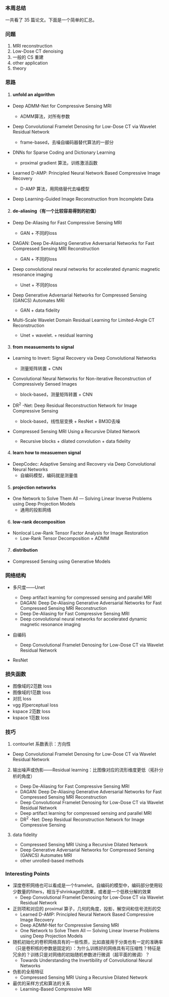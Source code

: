### 本周总结

一共看了 35 篇论文。下面是一个简单的汇总。



### 问题

1. MRI reconstruction
2. Low-Dose CT denoising
3. 一般的 CS 重建
4. other application
5. theory



### 思路

1. #### unfold an algorithm

- Deep ADMM-Net for Compressive Sensing MRI
  - ADMM算法，对所有参数
- Deep Convolutional Framelet Denosing for Low-Dose CT via Wavelet Residual Network
  - frame-based，去噪自编码器替代算法的一部分

- DNNs for Sparse Coding and Dictionary Learning
  - proximal gradient 算法，训练激活函数
- Learned D-AMP: Principled Neural Network Based Compressive Image Recovery
  - D-AMP 算法，用网络替代去噪模型

- Deep Learning-Guided Image Reconstruction from Incomplete Data

2. #### de-aliasing（有一个比较容易得到的初值）

- Deep De-Aliasing for Fast Compressive Sensing MRI
  - GAN + 不同的loss
- DAGAN: Deep De-Aliasing Generative Adversarial Networks for Fast Compressed Sensing MRI Reconstruction
  - GAN + 不同的loss

- Deep convolutional neural networks for accelerated dynamic magnetic resonance imaging
  - Unet + 不同的loss
- Deep Generative Adversarial Networks for Compressed Sensing (GANCS) Automates MRI
  - GAN + data fidelity
- Multi-Scale Wavelet Domain Residual Learning for Limited-Angle CT Reconstruction
  - Unet + wavelet. + residual learning

3. #### from measuements to signal

- Learning to Invert: Signal Recovery via Deep Convolutional Networks
  - 测量矩阵转置 + CNN
- Convolutional Neural Networks for Non-iterative Reconstruction of Compressively Sensed Images
  - block-based，测量矩阵转置 + CNN

- DR$^2$ -Net: Deep Residual Reconstruction Network for Image Compressive Sensing
  - block-based，线性层变换 + ResNet + BM3D去噪
- Compressed Sensing MRI Using a Recursive Dilated Network
  - Recursive blocks + dilated convolution + data fidelity

4. #### learn how to measuemen signal

- DeepCodec: Adaptive Sensing and Recovery via Deep Convolutional Neural Networks
  - 自编码模型，编码就是测量值

5. #### projection networks

- One Network to Solve Them All — Solving Linear Inverse Problems using Deep Projection Models
  - 通用的投影网络

6. #### low-rank decomposition

- Nonlocal Low-Rank Tensor Factor Analysis for Image Restoration
  -  Low-Rank Tensor Decomposition + ADMM

7. #### distribution

- Compressed Sensing using Generative Models



### 网络结构

- 多尺度——Unet
  - Deep artifact learning for compressed sensing and parallel MRI
  - DAGAN: Deep De-Aliasing Generative Adversarial Networks for Fast Compressed Sensing MRI Reconstruction
  - Deep De-Aliasing for Fast Compressive Sensing MRI
  - Deep convolutional neural networks for accelerated dynamic magnetic resonance imaging
- 自编码
  - Deep Convolutional Framelet Denosing for Low-Dose CT via Wavelet Residual Network

- ResNet

  

### 损失函数

- 图像域的2范数 loss
- 图像域的1范数 loss
- 对抗 loss
- vgg 的perceptual loss
- kspace 2范数 loss 
- kspace 1范数 loss



### 技巧

1.  contourlet 系数表示：方向性
   - Deep Convolutional Framelet Denosing for Low-Dose CT via Wavelet Residual Network
2. 输出噪声或伪影——Residual learning：比图像对应的流形维度更低（拓扑分析的角度）
   - Deep De-Aliasing for Fast Compressive Sensing MRI
   - DAGAN: Deep De-Aliasing Generative Adversarial Networks for Fast Compressed Sensing MRI Reconstruction
   - Deep Convolutional Framelet Denosing for Low-Dose CT via Wavelet Residual Network
   - Deep artifact learning for compressed sensing and parallel MRI
   - DR$^2$ -Net: Deep Residual Reconstruction Network for Image Compressive Sensing

3. data fidelity
   - Compressed Sensing MRI Using a Recursive Dilated Network
   - Deep Generative Adversarial Networks for Compressed Sensing (GANCS) Automates MRI
   - other unrolled-based methods

### Interesting Points

- 深度卷积网络也可以看成是一个framelet。自编码的模型中，编码部分使用较少数量的filters，相当于shrinkage的效果，或者是一个低秩分解的效果
  - Deep Convolutional Framelet Denosing for Low-Dose CT via Wavelet Residual Network
- 正则项和对应的 proximal 算子，几何的角度，投影，解空间和信号流形的交
  - Learned D-AMP: Principled Neural Network Based Compressive Image Recovery
  - Deep ADMM-Net for Compressive Sensing MRI
  - One Network to Solve Them All — Solving Linear Inverse Problems using Deep Projection Models
- 随机初始化的卷积网络具有的一些性质，比如直接用于分类也有一定的准确率（只是卷积核的参数是固定的）：为什么训练好的网络具有可压缩性？特征是冗余的？训练只是对网络的初始随机参数进行微调（超平面的微调）？
  - Towards Understanding the Invertibility of Convolutional Neural Networks
- 伪影的全局特征
  - Compressed Sensing MRI Using a Recursive Dilated Network
- 最优的采样方式和算法的关系
  - Learning-Based Compressive MRI

